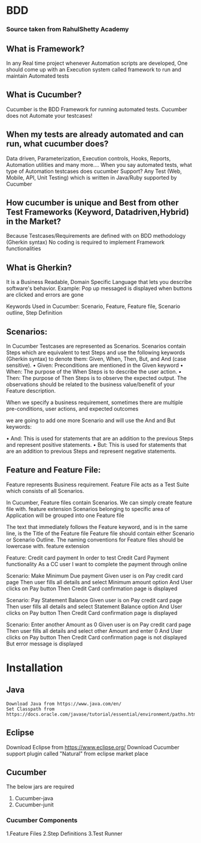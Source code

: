 # BDD

### Source taken from RahulShetty Academy

## What is Framework?
In any Real time project whenever Automation scripts are developed, One should come up with an Execution system called framework to run and maintain Automated tests

## What is Cucumber?
Cucumber is the BDD Framework for running automated tests. 
Cucumber does not Automate your testcases!

## When my tests are already automated and can run, what cucumber does? 
Data driven, Parameterization, Execution controls, Hooks, Reports, Automation utilities and many more….
When you say automated tests, what type of Automation testcases does cucumber Support?
Any Test (Web, Mobile, API, Unit Testing) which is written in Java/Ruby supported by Cucumber

## How cucumber is unique and Best from other Test Frameworks (Keyword, Datadriven,Hybrid) in the Market?
Because Testcases/Requirements are defined with on BDD methodology (Gherkin syntax)
No coding is required to implement Framework functionalities

## What is Gherkin? 
 It is a Business Readable, Domain Specific Language  that lets you describe software's behavior.
Example: Pop up messaged is displayed when buttons are clicked and errors are gone	

Keywords Used in Cucumber: Scenario, Feature, Feature file, Scenario outline, Step Definition

## Scenarios:
In Cucumber Testcases are represented as Scenarios.
Scenarios contain Steps which are equivalent to test Steps and use the following keywords (Gherkin syntax) to denote them: Given, When, Then, But, and And (case sensitive).
•	Given: Preconditions are mentioned in the Given keyword
•	When: The purpose of the When Steps is to describe the user action.
•	Then: The purpose of Then Steps is to observe the expected output. The observations should be related to the business value/benefit of your Feature description.

When we specify a business requirement, sometimes there are multiple pre-conditions, user actions, and expected outcomes

we are going to add one more Scenario and will use the And and But keywords:

•	And: This is used for statements that are an addition to the previous Steps and represent positive statements.
•	But: This is used for statements that are an addition to previous Steps and represent negative statements.





## Feature and Feature File:
Feature represents Business requirement.
Feature File acts as a Test Suite which consists of all Scenarios.

In Cucumber, Feature files contain Scenarios. We can simply create feature file with. feature extension
Scenarios belonging to specific area of Application will be grouped into one Feature file

The text that immediately follows the Feature keyword, and is in the same line, is the Title of the Feature file
 Feature file should contain either Scenario or Scenario Outline. The naming conventions for Feature files should be lowercase with. feature extension 

 Feature: Credit card payment
  In order to test Credit Card Payment functionality
  As a CC user
  I want to complete the payment through online

  Scenario: Make Minimum Due payment 
    Given user is on Pay credit card page
    Then user fills all details and select Minimum amount option
    And User clicks on Pay button
Then Credit Card confirmation page is displayed

  Scenario: Pay Statement Balance 
    Given user is on Pay credit card page
    Then user fills all details and select Statement Balance option
    And User clicks on Pay button
Then Credit Card confirmation page is displayed


  Scenario: Enter another Amount as 0
    Given user is on Pay credit card page
    Then user fills all details and select other Amount and enter 0
    And User clicks on Pay button
Then Credit Card confirmation page is not displayed
But error message is displayed

# Installation

## Java
    Download Java from https://www.java.com/en/
    Set Classpath from https://docs.oracle.com/javase/tutorial/essential/environment/paths.html
    
## Eclipse
   Download Eclipse from https://www.eclipse.org/
   Download Cucumber support plugin called "Natural" from eclipse market place
   
## Cucumber
   The below jars are required
   1. Cucumber-java
   2. Cucumber-junit

### Cucumber Components
   1.Feature Files
   2.Step Definitions
   3.Test Runner
   

